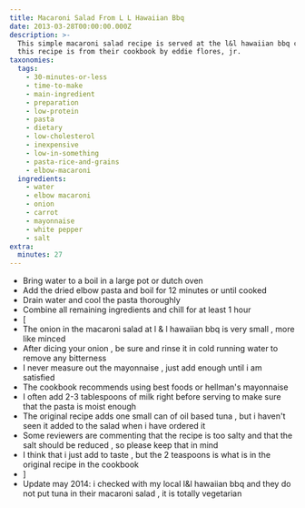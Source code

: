 ```yaml
---
title: Macaroni Salad From L L Hawaiian Bbq
date: 2013-03-28T00:00:00.000Z
description: >-
  This simple macaroni salad recipe is served at the l&l hawaiian bbq chain.
  this recipe is from their cookbook by eddie flores, jr.
taxonomies:
  tags:
    - 30-minutes-or-less
    - time-to-make
    - main-ingredient
    - preparation
    - low-protein
    - pasta
    - dietary
    - low-cholesterol
    - inexpensive
    - low-in-something
    - pasta-rice-and-grains
    - elbow-macaroni
  ingredients:
    - water
    - elbow macaroni
    - onion
    - carrot
    - mayonnaise
    - white pepper
    - salt
extra:
  minutes: 27
---
```

 - Bring water to a boil in a large pot or dutch oven
 - Add the dried elbow pasta and boil for 12 minutes or until cooked
 - Drain water and cool the pasta thoroughly
 - Combine all remaining ingredients and chill for at least 1 hour
 - [
 - The onion in the macaroni salad at l & l hawaiian bbq is very small , more like minced
 - After dicing your onion , be sure and rinse it in cold running water to remove any bitterness
 - I never measure out the mayonnaise , just add enough until i am satisfied
 - The cookbook recommends using best foods or hellman's mayonnaise
 - I often add 2-3 tablespoons of milk right before serving to make sure that the pasta is moist enough
 - The original recipe adds one small can of oil based tuna , but i haven't seen it added to the salad when i have ordered it
 - Some reviewers are commenting that the recipe is too salty and that the salt should be reduced , so please keep that in mind
 - I think that i just add to taste , but the 2 teaspoons is what is in the original recipe in the cookbook
 - ]
 - Update may 2014: i checked with my local l&l hawaiian bbq and they do not put tuna in their macaroni salad , it is totally vegetarian
